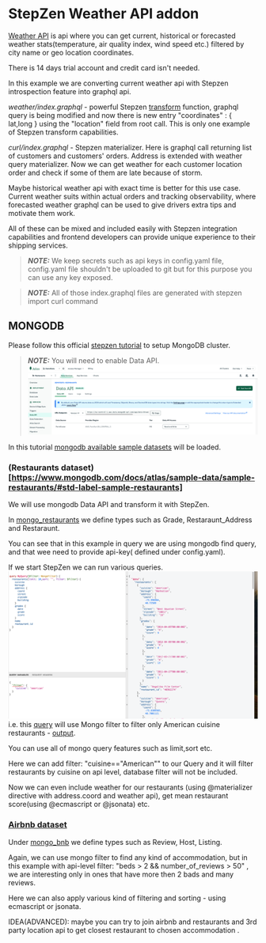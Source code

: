 

# StepZen Weather API addon 

[Weather API](https://www.weatherapi.com/) is api where you can get current, historical or  forecasted weather stats(temperature, air quality index, wind speed etc.) filtered by city name or geo location coordinates.

There is 14 days trial account and credit card isn't needed.

In this example we are converting current weather api with Stepzen introspection feature into graphql api.

*weather/index.graphql* - powerful Stepzen [transform](https://www.ibm.com/docs/en/api-connect/ace/1.x?topic=types-input-transform) function, graphql query is being modified and now there is new entry "coordinates" : { lat,long } using the "location" field from root call.
This is only one example of Stepzen transform capabilities.


*curl/index.graphql* - Stepzen materializer.
Here  is graphql call returning list of customers and customers' orders.
Address is extended with weather query materializer.
Now we can get weather for each customer location order and check if some of them are late because of storm.

Maybe historical weather api with exact time is better for this use case.
Current weather suits within actual orders and tracking observability,
where forecasted weather graphql can be used to give drivers extra tips and motivate them work.

All of these can be mixed and included easily with Stepzen integration capabilities and frontend developers can provide unique experience to their shipping services.

> **_NOTE:_** We keep secrets such as api keys in config.yaml file, config.yaml file shouldn't be uploaded to git but for this purpose you can use any key exposed.


> **_NOTE:_**  All of those index.graphql files are generated with stepzen import curl command


## MONGODB

Please follow this official [stepzen tutorial](https://github.com/stepzen-dev/examples/tree/main/with-mongodb-atlas#set-up-mongodb) to setup MongoDB cluster.

> **_NOTE:_**  You will need to enable Data API.![alt text](image.png)

In this tutorial [mongodb available sample datasets](https://www.mongodb.com/docs/atlas/sample-data/#available-sample-datasets) will be loaded.

### (Restaurants dataset)[https://www.mongodb.com/docs/atlas/sample-data/sample-restaurants/#std-label-sample-restaurants]


We will use mongodb Data API and transform it with StepZen.

In [mongo_restaurants](./mongo_restaurants/index.graphql) we define types such as Grade, Restaraunt_Address and Restaraunt.

You can see that in this example in query we are using mongodb find query, and that wee need to provide api-key( defined under config.yaml).


If we start StepZen we can run various queries.
![Restaurant query](image-1.png)
i.e. this [query](./mongo_restaurants/query-Americans.txt) will use Mongo filter to filter only American cuisine restaurants - [output](./mongo_restaurants/query-Americans.json).

You can use all of mongo query features such as limit,sort etc.

Here we can add filter: "cuisine==\"American\"" to our Query and it will filter restaurants by cuisine on api level, database filter will not be included.

Now we can even include weather for our restaurants (using @materializer directive with address.coord and weather api), get mean restaurant score(using @ecmascript or @jsonata) etc.


### [Airbnb dataset](https://www.mongodb.com/docs/atlas/sample-data/sample-airbnb/#std-label-sample-airbnb)

Under [mongo_bnb](./mongo_bnb/sample_mongo.graphql) we define types such as Review, Host, Listing.

Again, we can use mongo filter to find any kind of accommodation, but in this example with api-level filter: "beds > 2 && number_of_reviews > 50" , we are interesting only in ones that have more then 2 bads and many reviews.

Here we can also apply various kind of filtering and sorting - using ecmascript or jsonata.

IDEA(ADVANCED): maybe you can try to join airbnb and restaurants and 3rd party location api to get closest restaurant to chosen accommodation . 






